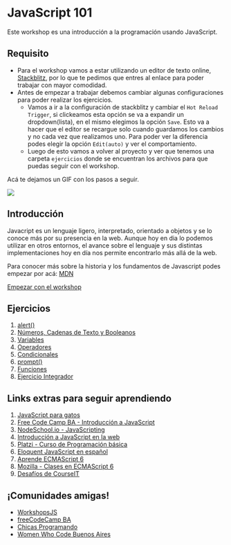 # JavaScript 101

Este workshop es una introducción a la programación usando JavaScript.

## Requisito

* Para el workshop vamos a estar utilizando un editor de texto online, [Stackblitz](https://stackblitz.com/fork/javascript101), por lo que te pedimos que entres al enlace para poder trabajar con mayor comodidad.
* Antes de empezar a trabajar debemos cambiar algunas configuraciones para poder realizar los ejercicios.
  * Vamos a ir a la configuración de stackblitz y cambiar el `Hot Reload Trigger`, si clickeamos esta opción se va a expandir un dropdown(lista), en el mismo elegimos la opción `Save`. Esto va a hacer que el editor se recargue solo cuando guardamos los cambios y no cada vez que realizamos uno. Para poder ver la diferencia podes elegir la opción `Edit(auto)` y ver el comportamiento.
  * Luego de esto vamos a volver al proyecto y ver que tenemos una carpeta `ejercicios` donde se encuentran los archivos para que puedas seguir con el workshop.
  
Acá te dejamos un GIF con los pasos a seguir.

![](assets/JS101.gif)

## Introducción

Javacript es un lenguaje ligero, interpretado, orientado a objetos y se lo conoce más por su presencia en la web. Aunque hoy en dia lo podemos utilizar en otros entornos, el avance sobre el lenguaje y sus distintas implementaciones hoy en día nos permite encontrarlo más allá de la web.

Para conocer más sobre la historia y los fundamentos de Javascript podes empezar por acá: [MDN](https://developer.mozilla.org/es/docs/Web/JavaScript)

[Empezar con el workshop](ejercicios/conceptuales/01.md)

## Ejercicios

1. [alert\(\)](ejercicios/conceptuales/01.md)
2. [Números, Cadenas de Texto y Booleanos](ejercicios/conceptuales/02.md)
3. [Variables](ejercicios/conceptuales/03.md)
4. [Operadores](ejercicios/conceptuales/04.md)
5. [Condicionales](ejercicios/conceptuales/05.md)
6. [prompt\(\)](ejercicios/conceptuales/06.md)
7. [Funciones](ejercicios/conceptuales/07.md)
8. [Ejercicio Integrador](ejercicios/conceptuales/08.md)

## Links extras para seguir aprendiendo

1. [JavaScript para gatos](https://jsparagatos.com/)
2. [Free Code Camp BA - Introducción a JavaScript](https://github.com/nhsz/intro-js)
3. [NodeSchool.io - JavaScripting](https://github.com/workshopper/javascripting)
4. [Introducción a JavaScript en la web](http://librosweb.es/libro/javascript/)
5. [Platzi - Curso de Programación básica](https://platzi.com/cursos/programacion-basica/)
6. [Eloquent JavaScript en español](http://hectorip.github.io/Eloquent-JavaScript-ES-online/)
7. [Aprende ECMAScript 6](https://carlosazaustre.es/ecmascript-6-el-nuevo-estandar-de-javascript/)
8. [Mozilla - Clases en ECMAScript 6](https://developer.mozilla.org/es/docs/Web/JavaScript/Referencia/Classes)
9. [Desafíos de CourseIT](https://courseit.com.ar/desafios)


## ¡Comunidades amigas!

* [WorkshopsJS](https://github.com/workshopsjs)
* [freeCodeCamp BA](https://freecodecampba.org/)
* [Chicas Programando](http://chicasprogramando.com/)
* [Women Who Code Buenos Aires](https://www.womenwhocode.com/buenosaires)

